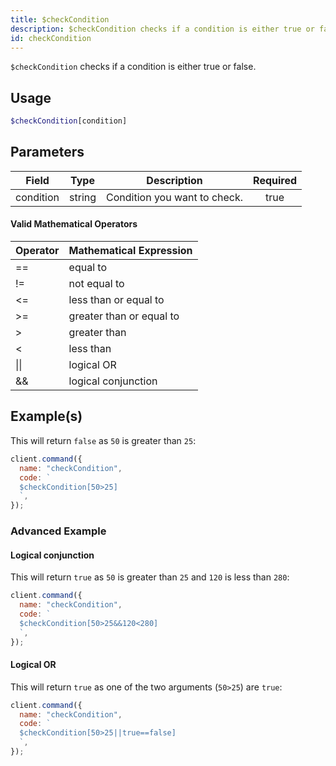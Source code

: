 ```yaml
---
title: $checkCondition
description: $checkCondition checks if a condition is either true or false.
id: checkCondition
---
```


`$checkCondition` checks if a condition is either true or false.

## Usage

```php
$checkCondition[condition]
```

## Parameters

| Field     | Type   | Description                  | Required |
| --------- | ------ | ---------------------------- | :------: |
| condition | string | Condition you want to check. |   true   |

#### Valid Mathematical Operators

| Operator | Mathematical Expression  |
| -------- | ------------------------ |
| ==       | equal to                 |
| !=       | not equal to             |
| <=       | less than or equal to    |
| \>=      | greater than or equal to |
| \>       | greater than             |
| <        | less than                |
| \|\|     | logical OR               |
| &&       | logical conjunction      |

## Example(s)

This will return `false` as `50` is greater than `25`:

```javascript
client.command({
  name: "checkCondition",
  code: `
  $checkCondition[50>25]
  `,
});
```

### Advanced Example

#### Logical conjunction

This will return `true` as `50` is greater than `25` and `120` is less than `280`:

```javascript
client.command({
  name: "checkCondition",
  code: `
  $checkCondition[50>25&&120<280]
  `,
});
```

#### Logical OR

This will return `true` as one of the two arguments (`50>25`) are `true`:

```javascript
client.command({
  name: "checkCondition",
  code: `
  $checkCondition[50>25||true==false]
  `,
});
```
